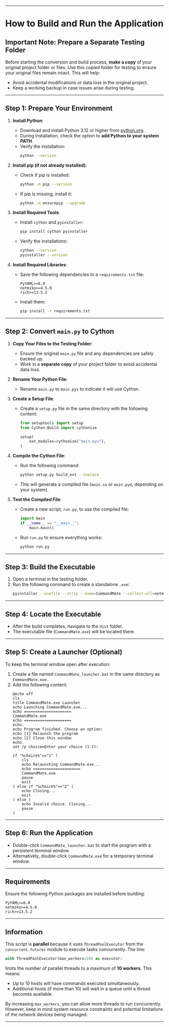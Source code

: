 
---

# How to Build and Run the Application

## Important Note: Prepare a Separate Testing Folder
Before starting the conversion and build process, **make a copy** of your original project folder or files. Use this copied folder for testing to ensure your original files remain intact. This will help:
- Avoid accidental modifications or data loss in the original project.
- Keep a working backup in case issues arise during testing.

---

## Step 1: Prepare Your Environment

1. **Install Python**:
   - Download and install Python 3.12 or higher from [python.org](https://www.python.org/).
   - During installation, check the option to **add Python to your system PATH**.
   - Verify the installation:
     ```bash
     python --version
     ```

2. **Install pip (if not already installed)**:
   - Check if pip is installed:
     ```bash
     python -m pip --version
     ```
   - If pip is missing, install it:
     ```bash
     python -m ensurepip --upgrade
     ```

3. **Install Required Tools**:
   - Install `cython` and `pyinstaller`:
     ```bash
     pip install cython pyinstaller
     ```
   - Verify the installations:
     ```bash
     cython --version
     pyinstaller --version
     ```

4. **Install Required Libraries**:
   - Save the following dependencies to a `requirements.txt` file:
     ```plaintext
     PyYAML>=6.0
     netmiko>=4.5.0
     rich>=13.5.2
     ```
   - Install them:
     ```bash
     pip install -r requirements.txt
     ```

---

## Step 2: Convert `main.py` to Cython

1. **Copy Your Files to the Testing Folder**:
   - Ensure the original `main.py` file and any dependencies are safely backed up.
   - Work in a **separate copy** of your project folder to avoid accidental data loss.

2. **Rename Your Python File**:
   - Rename `main.py` to `main.pyx` to indicate it will use Cython.

3. **Create a Setup File**:
   - Create a `setup.py` file in the same directory with the following content:
     ```python
     from setuptools import setup
     from Cython.Build import cythonize

     setup(
         ext_modules=cythonize("main.pyx"),
     )
     ```

4. **Compile the Cython File**:
   - Run the following command:
     ```bash
     python setup.py build_ext --inplace
     ```
   - This will generate a compiled file (`main.so` or `main.pyd`, depending on your system).

5. **Test the Compiled File**:
   - Create a new script, `run.py`, to use the compiled file:
     ```python
     import main
     if __name__ == "__main__":
         main.main()
     ```
   - Run `run.py` to ensure everything works:
     ```bash
     python run.py
     ```

---

## Step 3: Build the Executable

1. Open a terminal in the testing folder.
2. Run the following command to create a standalone `.exe`:
   ```bash
   pyinstaller --onefile --strip --name=CommandMate --collect-all=netmiko --collect-all=rich --collect-all=concurrent run.py
   ```

---

## Step 4: Locate the Executable

- After the build completes, navigate to the `dist` folder.
- The executable file (`CommandMate.exe`) will be located there.

---

## Step 5: Create a Launcher (Optional)

To keep the terminal window open after execution:
1. Create a file named `CommandMate_launcher.bat` in the same directory as `CommandMate.exe`.
2. Add the following content:
   ```batch
   @echo off
   cls
   title CommandMate.exe Launcher
   echo Launching CommandMate.exe...
   echo =====================
   CommandMate.exe
   echo =====================
   echo.
   echo Program finished. Choose an option:
   echo [1] Relaunch the program
   echo [2] Close this window
   echo.
   set /p choice=Enter your choice (1-2): 

   if "%choice%"=="1" (
       cls
       echo Relaunching CommandMate.exe...
       echo =====================
       CommandMate.exe
       pause
       exit
   ) else if "%choice%"=="2" (
       echo Closing...
       exit
   ) else (
       echo Invalid choice. Closing...
       pause
   )
   ```

---

## Step 6: Run the Application

- Double-click `CommandMate_launcher.bat` to start the program with a persistent terminal window.
- Alternatively, double-click `CommandMate.exe` for a temporary terminal window.

---

## Requirements

Ensure the following Python packages are installed before building:
```plaintext
PyYAML>=6.0
netmiko>=4.5.0
rich>=13.5.2
```

---

## Information

This script is **parallel** because it uses `ThreadPoolExecutor` from the `concurrent.futures` module to execute tasks concurrently. The line:
```python
with ThreadPoolExecutor(max_workers=10) as executor:
```

limits the number of parallel threads to a maximum of **10 workers**. This means:
- Up to 10 hosts will have commands executed simultaneously.
- Additional hosts (if more than 10) will wait in a queue until a thread becomes available.

By increasing `max_workers`, you can allow more threads to run concurrently. However, keep in mind system resource constraints and potential limitations of the network devices being managed.

---

